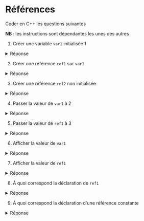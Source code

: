 # Références

Coder en C++ les questions suivantes

**NB** : les instructions sont dépendantes les unes des autres

1) Créer une variable `var1` initialisée 1

<details>
<summary>Réponse</summary>

`int var1 = 1;`

</details>

2) Créer une référence `ref1` sur `var1`

<details>
<summary>Réponse</summary>

`int& ref1 = var1;`

</details>

3) Créer une référence `ref2` non initialisée

<details>
<summary>Réponse</summary>

Pas possible, une référence est toujours initialisée

</details>

4) Passer la valeur de `var1` à 2

<details>
<summary>Réponse</summary>

`var1 = 2;`

</details>

5) Passer la valeur de `ref1` à 3

<details>
<summary>Réponse</summary>

`ref1 = 3;`

</details>

6) Afficher la valeur de `var1`

<details>
<summary>Réponse</summary>

`cout << var1; // => 3`

</details>

7) Afficher la valeur de `ref1`

<details>
<summary>Réponse</summary>

`cout << ref1; // => 3` // au contraire des pointeurs, aucune syntaxe particulière

</details>

8) À quoi correspond la déclaration de `ref1`

<details>
<summary>Réponse</summary>

`int* const ref1 = &var1;`

</details>

9) À quoi correspond la déclaration d'une référence constante

<details>
<summary>Réponse</summary>

`const int* const refCste = &var1;`

</details>

